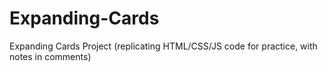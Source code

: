 # Expanding-Cards
Expanding Cards Project (replicating HTML/CSS/JS code for practice, with notes in comments)
